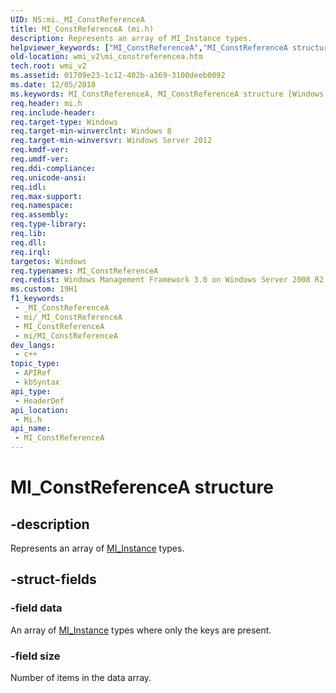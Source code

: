 ```yaml
---
UID: NS:mi._MI_ConstReferenceA
title: MI_ConstReferenceA (mi.h)
description: Represents an array of MI_Instance types.
helpviewer_keywords: ["MI_ConstReferenceA","MI_ConstReferenceA structure [Windows Management Infrastructure (MI)]","mi/MI_ConstReferenceA","wmi._mi_constreferencea","wmi_v2.mi_constreferencea"]
old-location: wmi_v2\mi_constreferencea.htm
tech.root: wmi_v2
ms.assetid: 01709e23-1c12-402b-a369-3100deeb0092
ms.date: 12/05/2018
ms.keywords: MI_ConstReferenceA, MI_ConstReferenceA structure [Windows Management Infrastructure (MI)], mi/MI_ConstReferenceA, wmi._mi_constreferencea, wmi_v2.mi_constreferencea
req.header: mi.h
req.include-header: 
req.target-type: Windows
req.target-min-winverclnt: Windows 8
req.target-min-winversvr: Windows Server 2012
req.kmdf-ver: 
req.umdf-ver: 
req.ddi-compliance: 
req.unicode-ansi: 
req.idl: 
req.max-support: 
req.namespace: 
req.assembly: 
req.type-library: 
req.lib: 
req.dll: 
req.irql: 
targetos: Windows
req.typenames: MI_ConstReferenceA
req.redist: Windows Management Framework 3.0 on Windows Server 2008 R2 with SP1, Windows 7 with SP1, and Windows Server 2008 with SP2
ms.custom: 19H1
f1_keywords:
 - _MI_ConstReferenceA
 - mi/_MI_ConstReferenceA
 - MI_ConstReferenceA
 - mi/MI_ConstReferenceA
dev_langs:
 - c++
topic_type:
 - APIRef
 - kbSyntax
api_type:
 - HeaderDef
api_location:
 - Mi.h
api_name:
 - MI_ConstReferenceA
---
```


# MI_ConstReferenceA structure


## -description

Represents an array of <a href="https://docs.microsoft.com/windows/desktop/api/mi/ns-mi-mi_instance">MI_Instance</a> types.

## -struct-fields

### -field data

An array of  <a href="https://docs.microsoft.com/windows/desktop/api/mi/ns-mi-mi_instance">MI_Instance</a> types where only the keys are present.

### -field size

Number of items in the data array.

